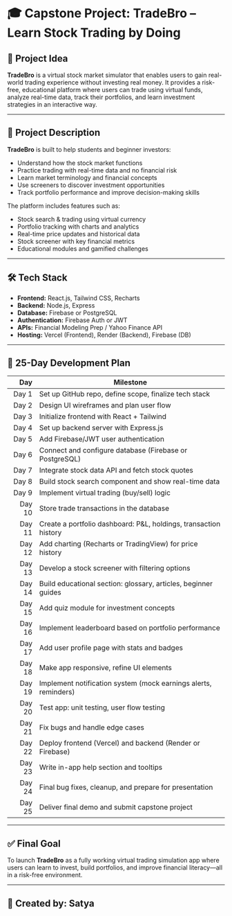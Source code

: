 # 🎓 Capstone Project: TradeBro – Learn Stock Trading by Doing

## 📌 Project Idea

**TradeBro** is a virtual stock market simulator that enables users to gain real-world trading experience without investing real money. It provides a risk-free, educational platform where users can trade using virtual funds, analyze real-time data, track their portfolios, and learn investment strategies in an interactive way.

---

## 📖 Project Description

**TradeBro** is built to help students and beginner investors:
- Understand how the stock market functions
- Practice trading with real-time data and no financial risk
- Learn market terminology and financial concepts
- Use screeners to discover investment opportunities
- Track portfolio performance and improve decision-making skills

The platform includes features such as:
- Stock search & trading using virtual currency  
- Portfolio tracking with charts and analytics  
- Real-time price updates and historical data  
- Stock screener with key financial metrics  
- Educational modules and gamified challenges  

---

## 🛠 Tech Stack

- **Frontend:** React.js, Tailwind CSS, Recharts
- **Backend:** Node.js, Express
- **Database:** Firebase or PostgreSQL
- **Authentication:** Firebase Auth or JWT
- **APIs:** Financial Modeling Prep / Yahoo Finance API
- **Hosting:** Vercel (Frontend), Render (Backend), Firebase (DB)

---

## 📅 25-Day Development Plan

| **Day** | **Milestone**                                                                    |
|--------:|-----------------------------------------------------------------------------------|
| Day 1   | Set up GitHub repo, define scope, finalize tech stack                            |
| Day 2   | Design UI wireframes and plan user flow                                           |
| Day 3   | Initialize frontend with React + Tailwind                                         |
| Day 4   | Set up backend server with Express.js                                             |
| Day 5   | Add Firebase/JWT user authentication                                              |
| Day 6   | Connect and configure database (Firebase or PostgreSQL)                          |
| Day 7   | Integrate stock data API and fetch stock quotes                                  |
| Day 8   | Build stock search component and show real-time data                             |
| Day 9   | Implement virtual trading (buy/sell) logic                                        |
| Day 10  | Store trade transactions in the database                                          |
| Day 11  | Create a portfolio dashboard: P&L, holdings, transaction history                 |
| Day 12  | Add charting (Recharts or TradingView) for price history                         |
| Day 13  | Develop a stock screener with filtering options                                  |
| Day 14  | Build educational section: glossary, articles, beginner guides                   |
| Day 15  | Add quiz module for investment concepts                                           |
| Day 16  | Implement leaderboard based on portfolio performance                             |
| Day 17  | Add user profile page with stats and badges                                       |
| Day 18  | Make app responsive, refine UI elements                                           |
| Day 19  | Implement notification system (mock earnings alerts, reminders)                  |
| Day 20  | Test app: unit testing, user flow testing                                         |
| Day 21  | Fix bugs and handle edge cases                                                    |
| Day 22  | Deploy frontend (Vercel) and backend (Render or Firebase)                        |
| Day 23  | Write in-app help section and tooltips                                            |
| Day 24  | Final bug fixes, cleanup, and prepare for presentation                           |
| Day 25  | Deliver final demo and submit capstone project                                    |

---

## ✅ Final Goal

To launch **TradeBro** as a fully working virtual trading simulation app where users can learn to invest, build portfolios, and improve financial literacy—all in a risk-free environment.

---

## 🙌 Created by: Satya
